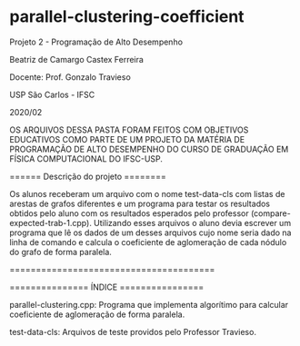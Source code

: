# parallel-clustering-coefficient

Projeto 2 - Programação de Alto Desempenho

Beatriz de Camargo Castex Ferreira

Docente: Prof. Gonzalo Travieso

USP São Carlos - IFSC

2020/02

OS ARQUIVOS DESSA PASTA FORAM FEITOS COM OBJETIVOS EDUCATIVOS COMO PARTE DE UM
PROJETO DA MATÉRIA DE PROGRAMAÇÃO DE ALTO DESEMPENHO DO CURSO DE GRADUAÇÃO
EM FÍSICA COMPUTACIONAL DO IFSC-USP.

====== Descrição do projeto ========

Os alunos receberam um arquivo com o nome test-data-cls com listas de
arestas de grafos diferentes e um programa para testar os resultados
obtidos pelo aluno com os resultados esperados pelo professor
(compare-expected-trab-1.cpp). Utilizando esses arquivos o aluno devia escrever
um programa que lê os dados de um desses arquivos cujo nome seria dado na
linha de comando e calcula o coeficiente de aglomeração de cada nódulo do
grafo de forma paralela.

=======================================

=============== ÍNDICE ================

parallel-clustering.cpp:
  Programa que implementa algorítimo para calcular coeficiente de aglomeração
  de forma paralela.

test-data-cls:
  Arquivos de teste providos pelo Professor Travieso.
